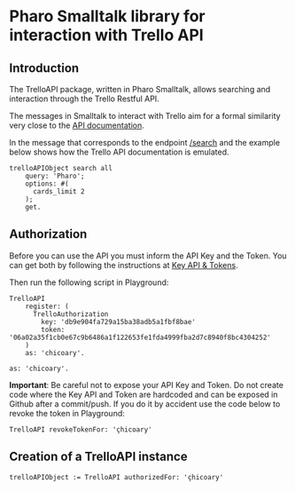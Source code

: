 # Pharo Smalltalk library for interaction with Trello API

## Introduction

The TrelloAPI package, written in Pharo Smalltalk, allows searching and interaction through the Trello Restful API.

The messages in Smalltalk to interact with Trello aim for a formal similarity very close to the [API documentation](https://developers.trello.com/reference#introduction).

In the message that corresponds to the endpoint [/search](https://developers.trello.com/reference#search-1) and the example below shows how the Trello API documentation is emulated.

```smalltalk
trelloAPIObject search all 
    query: 'Pharo';
    options: #(
      cards_limit 2
    );
    get.
```

## Authorization

Before you can use the API you must inform the API Key and the Token.
You can get both by following the instructions at [Key API & Tokens](https://developers.trello.com/reference#api-key-tokens).

Then run the following script in Playground:

```smalltalk
TrelloAPI 
    register: (
      TrelloAuthorization 
        key: 'db9e904fa729a15ba38adb5a1fbf8bae' 
        token: '06a02a35f1cb0e67c9b6486a1f122653fe1fda4999fba2d7c8940f8bc4304252'
    )
    as: 'chicoary'.
```
	as: 'chicoary'.

**Important**:
	Be careful not to expose your API Key and Token. Do not create code where the Key API and Token are hardcoded and can be exposed in Github after a commit/push. If you do it by accident use the code below to revoke the token in Playground:
	
```smalltalk
TrelloAPI revokeTokenFor: 'çhicoary'
```

## Creation of a TrelloAPI instance

```smalltalk
trelloAPIObject := TrelloAPI authorizedFor: 'çhicoary' 
```
